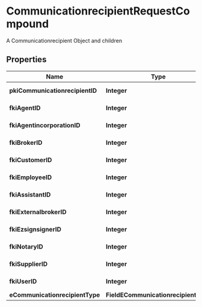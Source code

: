 

# CommunicationrecipientRequestCompound

A Communicationrecipient Object and children

## Properties

| Name | Type | Description | Notes |
|------------ | ------------- | ------------- | -------------|
|**pkiCommunicationrecipientID** | **Integer** | The unique ID of the Communicationrecipient. |  [optional] |
|**fkiAgentID** | **Integer** | The unique ID of the Agent. |  [optional] |
|**fkiAgentincorporationID** | **Integer** | The unique ID of the Agentincorporation. |  [optional] |
|**fkiBrokerID** | **Integer** | The unique ID of the Broker. |  [optional] |
|**fkiCustomerID** | **Integer** | The unique ID of the Customer. |  [optional] |
|**fkiEmployeeID** | **Integer** | The unique ID of the Employee. |  [optional] |
|**fkiAssistantID** | **Integer** | The unique ID of the Assistant. |  [optional] |
|**fkiExternalbrokerID** | **Integer** | The unique ID of the Externalbroker. |  [optional] |
|**fkiEzsignsignerID** | **Integer** | The unique ID of the Ezsignsigner |  [optional] |
|**fkiNotaryID** | **Integer** | The unique ID of the Notary. |  [optional] |
|**fkiSupplierID** | **Integer** | The unique ID of the Supplier. |  [optional] |
|**fkiUserID** | **Integer** | The unique ID of the User |  [optional] |
|**eCommunicationrecipientType** | **FieldECommunicationrecipientType** |  |  [optional] |



